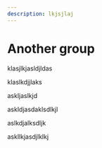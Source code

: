```yaml
---
description: lkjsjlaj
---
```


# Another group

klasjlkjasldjldas

klaslkdjjlaks

askljaslkjd

askldjasdaklsdlkjl

aslkdjalksdljk

askllkjasdjlklkj
